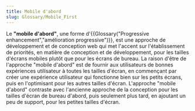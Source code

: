 ```yaml
---
title: Mobile d'abord
slug: Glossary/Mobile_First
---
```


Le **"mobile d'abord"**, une forme d'{{Glossary("Progressive enhancement","amélioration progressive")}}, est une approche de développement et de conception web qui met l'accent sur l'établissement de priorités, en matière de conception et de développement, pour les tailles d'écrans mobiles plutôt que pour les écrans de bureau. La raison d'être de l'approche "mobile d'abord" est de fournir aux utilisateurs de bonnes expériences utilisateur à toutes les tailles d'écran, en commençant par créer une expérience utilisateur qui fonctionne bien sur les petits écrans, puis en l'optimisant pour les autres tailles d'écran. L'approche "mobile d'abord" contraste avec l'ancienne approche de la conception pour les tailles d'écran de bureau d'abord, puis seulement plus tard, en ajoutant un peu de support, pour les petites tailles d'écran.
